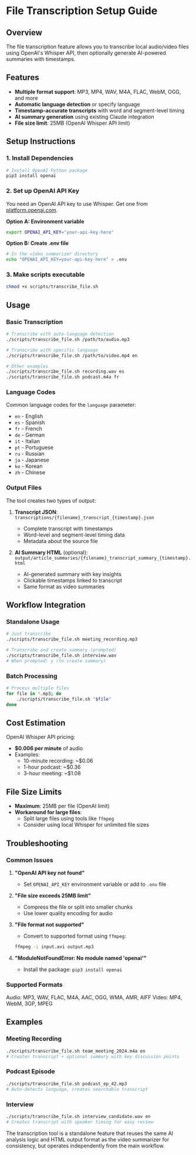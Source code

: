 # File Transcription Setup Guide

## Overview

The file transcription feature allows you to transcribe local audio/video files using OpenAI's Whisper API, then optionally generate AI-powered summaries with timestamps.

## Features

- **Multiple format support**: MP3, MP4, WAV, M4A, FLAC, WebM, OGG, and more
- **Automatic language detection** or specify language
- **Timestamp-accurate transcripts** with word and segment-level timing
- **AI summary generation** using existing Claude integration
- **File size limit**: 25MB (OpenAI Whisper API limit)

## Setup Instructions

### 1. Install Dependencies

```bash
# Install OpenAI Python package
pip3 install openai
```

### 2. Set up OpenAI API Key

You need an OpenAI API key to use Whisper. Get one from [platform.openai.com](https://platform.openai.com/api-keys).

**Option A: Environment variable**
```bash
export OPENAI_API_KEY="your-api-key-here"
```

**Option B: Create .env file**
```bash
# In the video_summarizer directory
echo "OPENAI_API_KEY=your-api-key-here" > .env
```

### 3. Make scripts executable

```bash
chmod +x scripts/transcribe_file.sh
```

## Usage

### Basic Transcription

```bash
# Transcribe with auto-language detection
./scripts/transcribe_file.sh /path/to/audio.mp3

# Transcribe with specific language
./scripts/transcribe_file.sh /path/to/video.mp4 en

# Other examples
./scripts/transcribe_file.sh recording.wav es
./scripts/transcribe_file.sh podcast.m4a fr
```

### Language Codes

Common language codes for the `language` parameter:
- `en` - English
- `es` - Spanish
- `fr` - French
- `de` - German
- `it` - Italian
- `pt` - Portuguese
- `ru` - Russian
- `ja` - Japanese
- `ko` - Korean
- `zh` - Chinese

### Output Files

The tool creates two types of output:

1. **Transcript JSON**: `transcriptions/{filename}_transcript_{timestamp}.json`
   - Complete transcript with timestamps
   - Word-level and segment-level timing data
   - Metadata about the source file

2. **AI Summary HTML** (optional): `output/article_summaries/{filename}_transcript_summary_{timestamp}.html`
   - AI-generated summary with key insights
   - Clickable timestamps linked to transcript
   - Same format as video summaries

## Workflow Integration

### Standalone Usage
```bash
# Just transcribe
./scripts/transcribe_file.sh meeting_recording.mp3

# Transcribe and create summary (prompted)
./scripts/transcribe_file.sh interview.wav
# When prompted: y (to create summary)
```

### Batch Processing
```bash
# Process multiple files
for file in *.mp3; do
    ./scripts/transcribe_file.sh "$file"
done
```

## Cost Estimation

OpenAI Whisper API pricing:
- **$0.006 per minute** of audio
- Examples:
  - 10-minute recording: ~$0.06
  - 1-hour podcast: ~$0.36
  - 3-hour meeting: ~$1.08

## File Size Limits

- **Maximum**: 25MB per file (OpenAI limit)
- **Workaround for large files**:
  - Split large files using tools like `ffmpeg`
  - Consider using local Whisper for unlimited file sizes

## Troubleshooting

### Common Issues

1. **"OpenAI API key not found"**
   - Set `OPENAI_API_KEY` environment variable or add to `.env` file

2. **"File size exceeds 25MB limit"**
   - Compress the file or split into smaller chunks
   - Use lower quality encoding for audio

3. **"File format not supported"**
   - Convert to supported format using `ffmpeg`:
   ```bash
   ffmpeg -i input.avi output.mp3
   ```

4. **"ModuleNotFoundError: No module named 'openai'"**
   - Install the package: `pip3 install openai`

### Supported Formats

Audio: MP3, WAV, FLAC, M4A, AAC, OGG, WMA, AMR, AIFF
Video: MP4, WebM, 3GP, MPEG

## Examples

### Meeting Recording
```bash
./scripts/transcribe_file.sh team_meeting_2024.m4a en
# Creates transcript + optional summary with key discussion points
```

### Podcast Episode
```bash
./scripts/transcribe_file.sh podcast_ep_42.mp3
# Auto-detects language, creates searchable transcript
```

### Interview
```bash
./scripts/transcribe_file.sh interview_candidate.wav en
# Creates transcript with speaker timing for easy review
```

The transcription tool is a standalone feature that reuses the same AI analysis logic and HTML output format as the video summarizer for consistency, but operates independently from the main workflow.